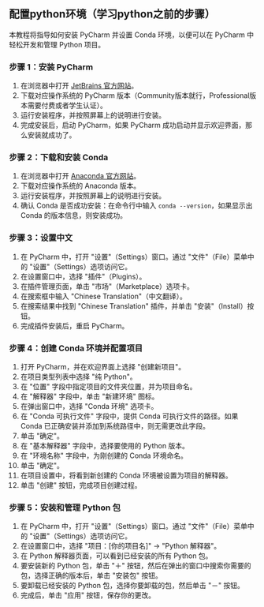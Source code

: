 <h2 style='pointer-events: none;'>配置python环境（学习python之前的步骤）</h2>

本教程将指导如何安装 PyCharm 并设置 Conda 环境，以便可以在 PyCharm 中轻松开发和管理 Python 项目。
<h3 style='pointer-events: none;'>步骤 1：安装 PyCharm</h3>

1. 在浏览器中打开 [JetBrains 官方网站](https://www.jetbrains.com/pycharm/)。
2. 下载对应操作系统的 PyCharm 版本（Community版本就行，Professional版本需要付费或者学生认证）。
3. 运行安装程序，并按照屏幕上的说明进行安装。
4. 完成安装后，启动 PyCharm，如果 PyCharm 成功启动并显示欢迎界面，那么安装就成功了。
<h3 style='pointer-events: none;'>步骤 2：下载和安装 Conda</h3>

1. 在浏览器中打开 [Anaconda 官方网站](https://www.anaconda.com/products/individual)。
2. 下载对应操作系统的 Anaconda 版本。
3. 运行安装程序，并按照屏幕上的说明进行安装。
4. 确认 Conda 是否成功安装：在命令行中输入 `conda --version`，如果显示出 Conda 的版本信息，则安装成功。
<h3 style='pointer-events: none;'>步骤 3：设置中文</h3>

1. 在 PyCharm 中，打开 "设置"（Settings）窗口。通过 "文件"（File）菜单中的 "设置"（Settings）选项访问它。
2. 在设置窗口中，选择 "插件"（Plugins）。
3. 在插件管理页面，单击 "市场"（Marketplace）选项卡。
4. 在搜索框中输入 "Chinese Translation"（中文翻译）。
5. 在搜索结果中找到 "Chinese Translation" 插件，并单击 "安装"（Install）按钮。
6. 完成插件安装后，重启 PyCharm。
<h3 style='pointer-events: none;'>步骤 4：创建 Conda 环境并配置项目</h3>

1. 打开 PyCharm，并在欢迎界面上选择 "创建新项目"。
2. 在项目类型列表中选择 "纯 Python"。
3. 在 "位置" 字段中指定项目的文件夹位置，并为项目命名。
4. 在 "解释器" 字段中，单击 "新建环境" 图标。
5. 在弹出窗口中，选择 "Conda 环境" 选项卡。
6. 在 "Conda 可执行文件" 字段中，提供 Conda 可执行文件的路径。如果 Conda 已正确安装并添加到系统路径中，则无需更改此字段。
7. 单击 "确定"。
8. 在 "基本解释器" 字段中，选择要使用的 Python 版本。
9. 在 "环境名称" 字段中，为刚创建的 Conda 环境命名。
10. 单击 "确定"。
11. 在项目设置中，将看到新创建的 Conda 环境被设置为项目的解释器。
12. 单击 "创建" 按钮，完成项目创建过程。
<h3 style='pointer-events: none;'>步骤 5：安装和管理 Python 包</h3>

1. 在 PyCharm 中，打开 "设置"（Settings）窗口。通过 "文件"（File）菜单中的 "设置"（Settings）选项访问它。
2. 在设置窗口中，选择 "项目：[你的项目名]" -> "Python 解释器"。
3. 在 Python 解释器页面，可以看到已经安装的所有 Python 包。
4. 要安装新的 Python 包，单击 "＋" 按钮，然后在弹出的窗口中搜索你需要的包，选择正确的版本后，单击 "安装包" 按钮。
5. 要卸载已经安装的 Python 包，选择你要卸载的包，然后单击 "－" 按钮。
6. 完成后，单击 "应用" 按钮，保存你的更改。
